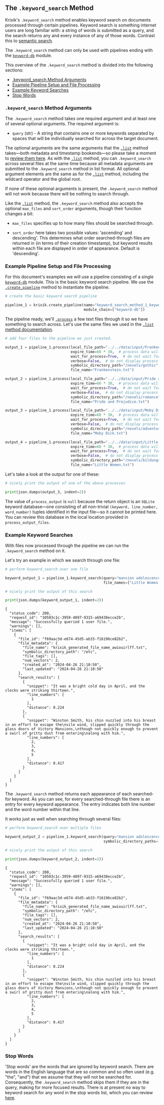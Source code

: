 ## The `.keyword_search` Method

Krixik's `.keyword_search` method enables keyword search on documents processed through certain pipelines. Keyword search is something internet users are long familiar with: a string of words is submitted as a query, and the search returns any and every instance of any of those words. Contrast this to [semantic search](../system/search_methods/semantic_search_method.md).

The `.keyword_search` method can only be used with pipelines ending with the [`keyword-db`](../modules/database_modules/keyword-db_module.md) module.

This overview of the `.keyword_search` method is divided into the following sections:

- [.keyword_search Method Arguments](#.keyword_search-method-arguments)
- [Example Pipeline Setup and File Processing](#example-pipeline-setup-and-file-processing)
- [Example Keyword Searches](#example-keyword-searches)
- [Stop Words](#stop-words)

### `.keyword_search` Method Arguments

The `.keyword_search` method takes one required argument and at least one of several optional arguments. The required argument is:

- `query` (str) - A string that contains one or more keywords separated by spaces that will be individually searched for across the target document.

The optional arguments are the same arguments that the [`.list`](../system/file_system/list_method.md) method takes—both metadata and timestamp bookends—so please take a moment to [review them here](../system/file_system/list_method.md). As with the [`.list`](../system/file_system/list_method.md) method, you can `.keyword_search` across several files at the same time because all metadata arguments are submitted to the `.keyword_search` method in list format. All optional argument elements are the same as for the [`.list`](../system/file_system/list_method.md) method, including the wildcard operator and the global root.

If none of these optional arguments is present, the `.keyword_search` method will not work because there will be nothing to search through.

Like the [`.list`](../system/file_system/list_method.md) method, the `.keyword_search` method also accepts the optional `max_files` and `sort_order` arguments, though their function changes a bit:

- `max_files` specifies up to how many files should be searched through.

- `sort_order` here takes two possible values: 'ascending' and descending'. This determines what order searched-through files are returned in (in terms of their creation timestamp), but keyword results within each file are displayed in order of appearance. Default is 'descending'.

### Example Pipeline Setup and File Processing

For this document's examples we will use a pipeline consisting of a single [`keyword-db`](../modules/database_modules/keyword-db_module.md) module. This is the basic keyword search pipeline. We use the [`.create_pipeline`](../system/pipeline_creation/create_pipeline.md) method to instantiate the pipeline.


```python
# create the basic keyword search pipeline

pipeline_1 = krixik.create_pipeline(name="keyword_search_method_1_keyword-db",
                                    module_chain=["keyword-db"])
```

The pipeline ready, we'll [`.process`](../system/parameters_processing_files_through_pipelines/process_method.md) a few text files through it so we have something to search across. Let's use the same files we used in the [`.list` method documentation](../system/file_system/list_method.md).


```python
# add four files to the pipeline we just created.

output_1 = pipeline_1.process(local_file_path="../../data/input/Frankenstein.txt", # the initial local filepath where the input JSON file is stored
                              expire_time=60 * 30,  # process data will be deleted from the Krixik system in 30 minutes
                              wait_for_process=True,  # do not wait for process to complete before returning IDE control to user
                              verbose=False,  # do not display process update printouts upon running code
                              symbolic_directory_path="/novels/gothic",
                              file_name="Frankenstein.txt")

output_2 = pipeline_1.process(local_file_path="../../data/input/Pride and Prejudice.txt", # the initial local filepath where the input JSON file is stored
                              expire_time=60 * 30,  # process data will be deleted from the Krixik system in 30 minutes
                              wait_for_process=True,  # do not wait for process to complete before returning IDE control to user
                              verbose=False,  # do not display process update printouts upon running code
                              symbolic_directory_path="/novels/romance",
                              file_name="Pride and Prejudice.txt")

output_3 = pipeline_1.process(local_file_path="../../data/input/Moby Dick.txt", # the initial local filepath where the input JSON file is stored
                              expire_time=60 * 30,  # process data will be deleted from the Krixik system in 30 minutes
                              wait_for_process=True,  # do not wait for process to complete before returning IDE control to user
                              verbose=False,  # do not display process update printouts upon running code
                              symbolic_directory_path="/novels/adventure",
                              file_name="Moby Dick.txt")

output_4 = pipeline_1.process(local_file_path="../../data/input/Little Women.txt", # the initial local filepath where the input JSON file is stored
                              expire_time=60 * 30,  # process data will be deleted from the Krixik system in 30 minutes
                              wait_for_process=True,  # do not wait for process to complete before returning IDE control to user
                              verbose=False,  # do not display process update printouts upon running code
                              symbolic_directory_path="/novels/bildungsroman",
                              file_name="Little Women.txt")
```

Let's take a look at the output for one of these:


```python
# nicely print the output of one of the above processes

print(json.dumps(output_3, indent=2))
```

The value of `process_output` is `null` because the return object is an `SQLite` keyword database—one consisting of all non-trivial `(keyword, line_number, word_number)` tuples identified in the input file—so it cannot be printed here. You can review this database in the local location provided in `process_output_files`.

### Example Keyword Searches

With files now processed through the pipeline we can run the `.keyword_search` method on it.

Let's try an example in which we search through one file:


```python
# perform keyword_search over one file

keyword_output_1 = pipeline_1.keyword_search(query="mansion adolescence party enemy romance",
                                             file_names=["Little Women.txt"])

# nicely print the output of this search

print(json.dumps(keyword_output_1, indent=2))
```

    {
      "status_code": 200,
      "request_id": "10503c1c-3959-4897-9315-a69438ecce2b",
      "message": "Successfully queried 1 user file.",
      "warnings": [],
      "items": [
        {
          "file_id": "f69aac3d-e674-45d5-ab33-f16196ce82b2",
          "file_metadata": {
            "file_name": "krixik_generated_file_name_awiouirlff.txt",
            "symbolic_directory_path": "/etc",
            "file_tags": [],
            "num_vectors": 2,
            "created_at": "2024-04-26 21:10:50",
            "last_updated": "2024-04-26 21:10:50"
          },
          "search_results": [
            {
              "snippet": "It was a bright cold day in April, and the clocks were striking thirteen.",
              "line_numbers": [
                1
              ],
              "distance": 0.224
            },
            {
              "snippet": "Winston Smith, his chin nuzzled into his breast in an effort to escape the\nvile wind, slipped quickly through the glass doors of Victory Mansions,\nthough not quickly enough to prevent a swirl of gritty dust from entering\nalong with him.",
              "line_numbers": [
                2,
                3,
                4,
                5
              ],
              "distance": 0.417
            }
          ]
        }
      ]
    }


The `.keyword_search` method returns each appearance of each searched-for keyword. As you can see, for every searched-through file there is an entry for every keyword appearance. The entry indicates both line number and the word number within that line.

It works just as well when searching through several files:


```python
# perform keyword_search over multiple files

keyword_output_2 = pipeline_1.keyword_search(query="mansion adolescence party enemy romance",
                                             symbolic_directory_paths=["/novels*"])

# nicely print the output of this search

print(json.dumps(keyword_output_2, indent=2))
```

    {
      "status_code": 200,
      "request_id": "10503c1c-3959-4897-9315-a69438ecce2b",
      "message": "Successfully queried 1 user file.",
      "warnings": [],
      "items": [
        {
          "file_id": "f69aac3d-e674-45d5-ab33-f16196ce82b2",
          "file_metadata": {
            "file_name": "krixik_generated_file_name_awiouirlff.txt",
            "symbolic_directory_path": "/etc",
            "file_tags": [],
            "num_vectors": 2,
            "created_at": "2024-04-26 21:10:50",
            "last_updated": "2024-04-26 21:10:50"
          },
          "search_results": [
            {
              "snippet": "It was a bright cold day in April, and the clocks were striking thirteen.",
              "line_numbers": [
                1
              ],
              "distance": 0.224
            },
            {
              "snippet": "Winston Smith, his chin nuzzled into his breast in an effort to escape the\nvile wind, slipped quickly through the glass doors of Victory Mansions,\nthough not quickly enough to prevent a swirl of gritty dust from entering\nalong with him.",
              "line_numbers": [
                2,
                3,
                4,
                5
              ],
              "distance": 0.417
            }
          ]
        }
      ]
    }


### Stop Words

'Stop words' are the words that are ignored by keyword search. There are words in the English language that are so common and so often used (e.g. "the", "and") that we assume that they will not be searched for. Consequently, the `.keyword_search` method skips them if they are in the query, making for more focused results. There is at present no way to keyword search for any word in the stop words list, which you can review [here](../../../data/other_data/stop_words.txt).
